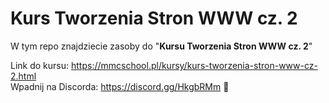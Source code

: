 # Kurs Tworzenia Stron WWW cz. 2
W tym repo znajdziecie zasoby do "**Kursu Tworzenia Stron WWW cz. 2**"

Link do kursu: https://mmcschool.pl/kursy/kurs-tworzenia-stron-www-cz-2.html <br>
Wpadnij na Discorda: https://discord.gg/HkgbRMm 🙂
